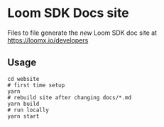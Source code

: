 # Loom SDK Docs site

Files to file generate the *new* Loom SDK doc site at https://loomx.io/developers

## Usage
```
cd website
# first time setup
yarn
# rebuild site after changing docs/*.md
yarn build
# run locally
yarn start
```